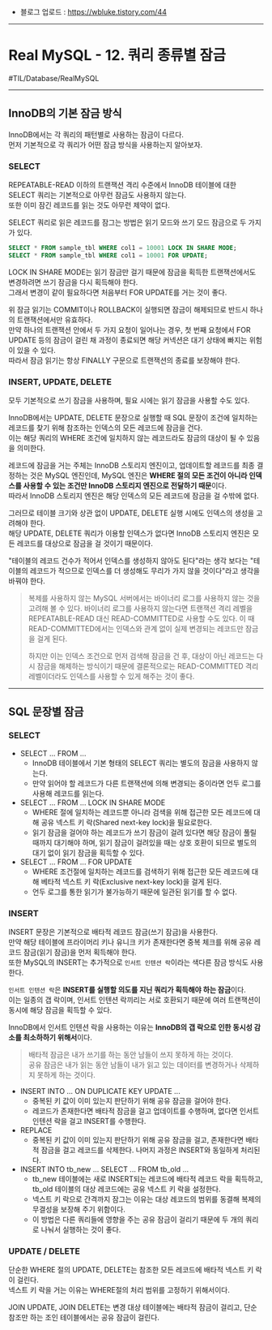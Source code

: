 - 블로그 업로드 : https://wbluke.tistory.com/44

---

# Real MySQL - 12. 쿼리 종류별 잠금
#TIL/Database/RealMySQL

---

## InnoDB의 기본 잠금 방식
InnoDB에서는 각 쿼리의 패턴별로 사용하는 잠금이 다르다.  
먼저 기본적으로 각 쿼리가 어떤 잠금 방식을 사용하는지 알아보자.  


### SELECT

REPEATABLE-READ 이하의 트랜잭션 격리 수준에서 InnoDB 테이블에 대한 SELECT 쿼리는 기본적으로 아무런 잠금도 사용하지 않는다.  
또한 이미 잠긴 레코드를 읽는 것도 아무런 제약이 없다.  

SELECT 쿼리로 읽은 레코드를 잠그는 방법은 읽기 모드와 쓰기 모드 잠금으로 두 가지가 있다.  

```sql
SELECT * FROM sample_tbl WHERE col1 = 10001 LOCK IN SHARE MODE;
SELECT * FROM sample_tbl WHERE col1 = 10001 FOR UPDATE;
```

LOCK IN SHARE MODE는 읽기 잠금만 걸기 때문에 잠금을 획득한 트랜잭션에서도 변경하려면 쓰기 잠금을 다시 획득해야 한다.  
그래서 변경이 같이 필요하다면 처음부터 FOR UPDATE를 거는 것이 좋다.  

위 잠금 읽기는 COMMIT이나 ROLLBACK이 실행되면 잠금이 해제되므로 반드시 하나의 트랜잭션에서만 유효하다.  
만약 하나의 트랜잭션 안에서 두 가지 요청이 일어나는 경우, 첫 번째 요청에서 FOR UPDATE 등의 잠금이 걸린 채 과정이 종료되면 해당 커넥션은 대기 상태에 빠지는 위험이 있을 수 있다.  
따라서 잠금 읽기는 항상 FINALLY 구문으로 트랜잭션의 종료를 보장해야 한다.  


### INSERT, UPDATE, DELETE

모두 기본적으로 쓰기 잠금을 사용하며, 필요 시에는 읽기 잠금을 사용할 수도 있다.  

InnoDB에서는 UPDATE, DELETE 문장으로 실행할 때 SQL 문장이 조건에 일치하는 레코드를 찾기 위해 참조하는 인덱스의 모든 레코드에 잠금을 건다.  
이는 해당 쿼리의 WHERE 조건에 일치하지 않는 레코드라도 잠금의 대상이 될 수 있음을 의미한다.  

레코드에 잠금을 거는 주체는 InnoDB 스토리지 엔진이고, 업데이트할 레코드를 최종 결정하는 것은 MySQL 엔진인데, MySQL 엔진은 **WHERE 절의 모든 조건이 아니라 인덱스를 사용할 수 있는 조건만 InnoDB 스토리지 엔진으로 전달하기 때문**이다.  
따라서 InnoDB 스토리지 엔진은 해당 인덱스의 모든 레코드에 잠금을 걸 수밖에 없다.  

그러므로 테이블 크기와 상관 없이 UPDATE, DELETE 실행 시에도 인덱스의 생성을 고려해야 한다.  
해당 UPDATE, DELETE 쿼리가 이용할 인덱스가 없다면 InnoDB 스토리지 엔진은 모든 레코드를 대상으로 잠금을 걸 것이기 때문이다.  

"테이블의 레코드 건수가 적어서 인덱스를 생성하지 않아도 된다"라는 생각 보다는 "테이블의 레코드가 적으므로 인덱스를 더 생성해도 무리가 가지 않을 것이다"라고 생각을 바꿔야 한다.  

> 복제를 사용하지 않는 MySQL 서버에서는 바이너리 로그를 사용하지 않는 것을 고려해 볼 수 있다.
> 바이너리 로그를 사용하지 않는다면 트랜잭션 격리 레벨을 REPEATABLE-READ 대신 READ-COMMITTED로 사용할 수도 있다.
> 이 때 READ-COMMITTED에서는 인덱스와 관계 없이 실제 변경되는 레코드만 잠금을 걸게 된다.
> 
> 하지만 이는 인덱스 조건으로 먼저 검색해 잠금을 건 후, 대상이 아닌 레코드는 다시 잠금을 해제하는 방식이기 때문에 결론적으로는 READ-COMMITTED 격리 레벨이더라도 인덱스를 사용할 수 있게 해주는 것이 좋다.  

---

## SQL 문장별 잠금

### SELECT

- SELECT ... FROM ...
	- InnoDB 테이블에서 기본 형태의 SELECT 쿼리는 별도의 잠금을 사용하지 않는다.  
	- 만약 읽어야 할 레코드가 다른 트랜잭션에 의해 변경되는 중이라면 언두 로그를 사용해 레코드를 읽는다.
- SELECT ... FROM ... LOCK IN SHARE MODE
	- WHERE 절에 일치하는 레코드뿐 아니라 검색을 위해 접근한 모든 레코드에 대해 공유 넥스트 키 락(Shared next-key lock)을 필요로한다.
	- 읽기 잠금을 걸어야 하는 레코드가 쓰기 잠금이 걸려 있다면 해당 잠금이 풀릴 때까지 대기해야 하며, 읽기 잠금이 걸려있을 때는 상호 호환이 되므로 별도의 대기 없이 읽기 잠금을 획득할 수 있다.
- SELECT ... FROM ... FOR UPDATE
	- WHERE 조건절에 일치하는 레코드를 검색하기 위해 접근한 모든 레코드에 대해 베타적 넥스트 키 락(Exclusive next-key lock)을 걸게 된다.
	- 언두 로그를 통한 읽기가 불가능하기 때문에 일관된 읽기를 할 수 없다.


### INSERT

INSERT 문장은 기본적으로 배타적 레코드 잠금(쓰기 잠금)을 사용한다.  
만약 해당 테이블에 프라이머리 키나 유니크 키가 존재한다면 중복 체크를 위해 공유 레코드 잠금(읽기 잠금)을 먼저 획득해야 한다.  
또한 MySQL의 INSERT는 추가적으로 `인서트 인텐션 락`이라는 색다른 잠금 방식도 사용한다.  

`인서트 인텐션 락`은 **INSERT를 실행할 의도를 지닌 쿼리가 획득해야 하는 잠금**이다.  
이는 일종의 갭 락이며, 인서트 인텐션 락끼리는 서로 호환되기 때문에 여러 트랜잭션이 동시에 해당 잠금을 획득할 수 있다.  

InnoDB에서 인서트 인텐션 락을 사용하는 이유는 **InnoDB의 갭 락으로 인한 동시성 감소를 최소하하기 위해서**이다.  


> 배타적 잠금은 내가 쓰기를 하는 동안 남들이 쓰지 못하게 하는 것이다.  
> 공유 잠금은 내가 읽는 동안 남들이 내가 읽고 있는 데이터를 변경하거나 삭제하지 못하게 하는 것이다.

- INSERT INTO ... ON DUPLICATE KEY UPDATE ...
	- 중복된 키 값이 이미 있는지 판단하기 위해 공유 잠금을 걸어야 한다.
	- 레코드가 존재한다면 배타적 잠금을 걸고 업데이트를 수행하며, 없다면 인서트 인텐션 락을 걸고 INSERT를 수행한다.
- REPLACE
	- 중복된 키 값이 이미 있는지 판단하기 위해 공유 잠금을 걸고, 존재한다면 배타적 잠금을 걸고 레코드를 삭제한다. 나머지 과정은 INSERT와 동일하게 처리된다.
- INSERT INTO tb_new ... SELECT ... FROM tb_old ...
	- tb_new 테이블에는 새로 INSERT되는 레코드에 배타적 레코드 락을 획득하고, tb_old 테이블의 대상 레코드에는 공유 넥스트 키 락을 설정한다.
	- 넥스트 키 락으로 간격까지 잠그는 이유는 대상 레코드의 범위를 동결해 복제의 무결성을 보장해 주기 위함이다.
	- 이 방법은 다른 쿼리들에 영향을 주는 공유 잠금이 걸리기 때문에 두 개의 쿼리로 나눠서 실행하는 것이 좋다.  


### UPDATE / DELETE

단순한 WHERE 절의 UPDATE, DELETE는 참조한 모든 레코드에 배타적 넥스트 키 락이 걸린다.  
넥스트 키 락을 거는 이유는 WHERE절의 처리 범위를 고정하기 위해서이다.  

JOIN UPDATE, JOIN DELETE는 변경 대상 테이블에는 배타적 잠금이 걸리고, 단순 참조만 하는 조인 테이블에서는 공유 잠금이 걸린다.  




